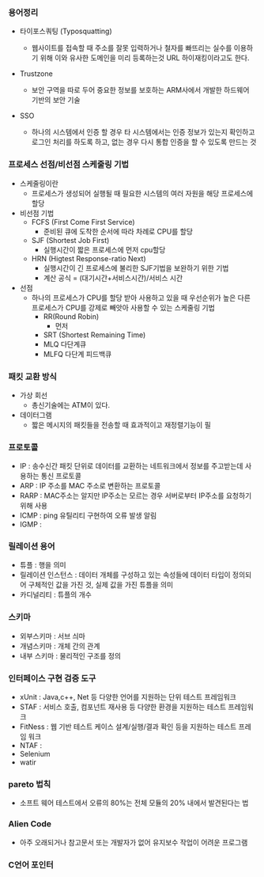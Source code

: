 ### 용어정리

- 타이포스쿼팅 (Typosquatting)
  - 웹사이트를 접속할 때 주소를 잘못 입력하거나 철자를 빠뜨리는 실수를 이용하기 위해 이와 유사한 도메인을 미리 등록하는것 URL 하이재킹이라고도 한다.
- Trustzone
  - 보안 구역을 따로 두어 중요한 정보를 보호하는 ARM사에서 개발한 하드웨어 기반의 보안 기술

- SSO
  - 하나의 시스템에서 인증 할 경우 타 시스템에서는 인증 정보가 있는지 확인하고 로그인 처리를 하도록 하고, 없는 경우 다시 통합 인증을 할 수 있도록 만드는 것

### 프로세스 선점/비선점 스케줄링 기법

- 스케줄링이란
  - 프로세스가 생성되어 실행될 때 필요한 시스템의 여러 자원을 해당 프로세스에 할당
- 비선점 기법
  - FCFS (First Come First Service)
    - 준비된 큐에 도착한 순서에 따라 차례로 CPU를 할당
  - SJF (Shortest Job First)
    - 실행시간이 짧은 프로세스에 먼저 cpu할당
  - HRN (Higtest Response-ratio Next)
    - 실행시간이 긴 프로세스에 불리한 SJF기법을 보완하기 위한 기법
    - 계산 공식 = (대기시간+서비스시간)/서비스 시간
- 선점
  - 하나의 프로세스가 CPU를 할당 받아 사용하고 있을 때 우선순위가 높은 다른 프로세스가 CPU를 강제로 빼앗아 사용할 수 있는 스케줄링 기법
    - RR(Round Robin)
      - 먼저
    - SRT (Shortest Remaining Time)
    - MLQ 다단계큐
    - MLFQ 다단계 피드백큐

### 패킷 교환 방식

- 가상 회선 
  - 총신기술에는 ATM이 있다.
- 데이터그램 
  - 짧은 메시지의 패킷들을 전송할 때 효과적이고 재정렬기능이 필

### 프로토콜

- IP : 송수신간 패킷 단위로 데이터를 교환하는 네트워크에서 정보를 주고받는데 사용하는 통신 프로토콜
- ARP : IP 주소를 MAC 주소로 변환하는 프로토콜
- RARP : MAC주소는 알지만 IP주소는 모르는 경우 서버로부터 IP주소를 요청하기 위해 사용
- ICMP : ping 유틸리티 구현하여 오류 발생 알림
- IGMP : 

### 릴레이션 용어

- 튜플 : 행을 의미
- 릴레이션 인스턴스 : 데이터 개체를 구성하고 있는 속성들에 데이터 타입이 정의되어 구체적인 값을 가진 것, 실제 값을 가진 튜플을 의미
- 카디널리티 : 튜플의 개수

### 스키마

- 외부스키마 : 서브 싀마
- 개념스키마 : 개체 간의 관계
- 내부 스키마 : 물리적인 구조를 정의

### 인터페이스 구현 검증 도구

- xUnit : Java,c++, Net 등 다양한 언어를 지원하는 단위 테스트 프레임워크
- STAF : 서비스 호출, 컴포넌트 재사용 등 다양한 환경을 지원하는 테스트 프레임워크
- FitNess : 웹 기반 테스트 케이스 설계/실행/결과 확인 등을 지원하는 테스트 프레임 워크
- NTAF : 
- Selenium
- watir

### pareto 법칙

- 소프트 웨어 테스트에서 오류의 80%는 전체 모듈의 20% 내에서 발견된다는 법

### Alien Code

- 아주 오래되거나 참고문서 또는 개발자가 없어 유지보수 작업이 어려운 프로그램

### C언어 포인터


